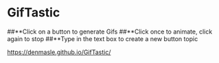 # GifTastic

##**Click on a button to generate Gifs
##**Click once to animate, click again to stop
##**Type in the text box to create a new button topic

https://denmasle.github.io/GifTastic/
